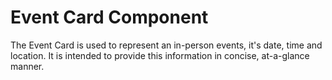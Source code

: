 # Event Card Component
The Event Card is used to represent an in-person events, it's date, time and location. It is intended to provide this information in concise, at-a-glance manner.
